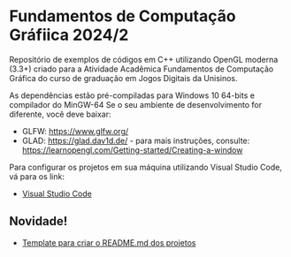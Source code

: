 # Fundamentos de Computação Gráfiica 2024/2

Repositório de exemplos de códigos em C++ utilizando OpenGL moderna (3.3+) criado para a Atividade Acadêmica Fundamentos de Computação Gráfica do curso de graduação em Jogos Digitais da Unisinos.

As dependências estão pré-compiladas para Windows 10 64-bits e compilador do MinGW-64
Se o seu ambiente de desenvolvimento for diferente, você deve baixar:

- GLFW: https://www.glfw.org/
- GLAD: https://glad.dav1d.de/ - para mais instruções, consulte: https://learnopengl.com/Getting-started/Creating-a-window

Para configurar os projetos em sua máquina utilizando Visual Studio Code, vá para os link:

- [Visual Studio Code](VSCode-SETUP.md)

## Novidade!
- [Template para criar o README.md dos projetos](TemplateREADME.md)

